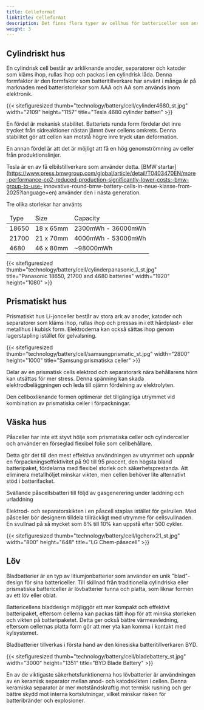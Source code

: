 ```yaml
---
title: Celleformat
linktitle: Celleformat
description: Det finns flera typer av cellhus för battericeller som används i elfordon.
weight: 3
---
```

<!-- markdownlint-disable MD033 -->
## Cylindriskt hus

En cylindrisk cell består av arkliknande anoder, separatorer och katoder som kläms ihop, rullas ihop och packas i en cylindrisk låda. Denna formfaktor är den formfaktor som batteritillverkare har använt i många år på marknaden med batteristorlekar som AAA och AA som används inom elektronik.

{{< sitefiguresized thumb="technology/battery/cell/cylinder4680_st.jpg" width="2109" height="1157" title="Tesla 4680 cylinder batteri" >}}

En fördel är mekanisk stabilitet. Batteriets runda form fördelar det inre trycket från sidreaktioner nästan jämnt över cellens omkrets. Denna stabilitet gör att cellen kan motstå högre inre tryck utan deformation.

En annan fördel är att det är möjligt att få en hög genomströmning av celler från produktionslinjer.

Tesla är en av få elbilstillverkare som använder detta. [BMW startar](https://www.press.bmwgroup.com/global/article/detail/T0403470EN/more-performance-co2-reduced-production-significantly-lower-costs:-bmw-group-to-use- innovative-round-bmw-battery-cells-in-neue-klasse-from-2025?language=en) använder den i nästa generation.

Tre olika storlekar har använts

<table class="table table-striped">
<thead>
    <tr>
        <td>Type
        </td>
        <td>Size
        </td>
        <td>Capacity
    </td>
    </tr>
</thead>
<tbody>
    <tr>
        <td>18650
        </td>
        <td>18 x 65mm
        </td>
        <td>2300mWh - 36000mWh
        </td>
        </tr>
    <tr>
        <td>21700
        </td>
        <td>21 x 70mm
        </td>
        <td>4000mWh - 53000mWh
        </td>
    </tr>
    <tr>
        <td>4680
        </td>
        <td>46 x 80mm
        </td>
    <td>~98000mWh
    </td>
</tr>
</tbody>
</table>

{{< sitefiguresized thumb="technology/battery/cell/cylinderpanasonic_1_st.jpg" title="Panasonic 18650, 21700 and 4680 batteries" width="1920" height="1080" >}}
## Prismatiskt hus

Prismatiskt hus Li-jonceller består av stora ark av anoder, katoder och separatorer som kläms ihop, rullas ihop och pressas in i ett hårdplast- eller metallhus i kubisk form. Elektroderna kan också sättas ihop genom lagerstapling istället för gelvalsning.

{{< sitefiguresized thumb="technology/battery/cell/samsungprismatic_st.jpg" width="2800" height="1000" title="Samsung prismatiska celler" >}}

Delar av en prismatisk cells elektrod och separatorark nära behållarens hörn kan utsättas för mer stress. Denna spänning kan skada elektrodbeläggningen och leda till ojämn fördelning av elektrolyten.

Den cellboxliknande formen optimerar det tillgängliga utrymmet vid kombination av prismatiska celler i förpackningar.

## Väska hus

Påsceller har inte ett styvt hölje som prismatiska celler och cylinderceller och använder en förseglad flexibel folie som cellbehållare.

Detta gör det till den mest effektiva användningen av utrymmet och uppnår en förpackningseffektivitet på 90 till 95 procent, den högsta bland batteripaket, fördelarna med flexibel storlek och säkerhetsprestanda. Att eliminera metallhöljet minskar vikten, men cellen behöver lite alternativt stöd i batterifacket.

Svällande påscellsbatteri till följd av gasgenerering under laddning och urladdning

Elektrod- och separatorskikten i en påscell staplas istället för gelrullen. Med påsceller bör designern tilldela tillräckligt med utrymme för cellsvullnaden. En svullnad på så mycket som 8% till 10% kan uppstå efter 500 cykler.

{{< sitefiguresized thumb="technology/battery/cell/lgchenx21_st.jpg" width="800" height="648" title="LG Chem-påsecell" >}}

## Löv

Bladbatterier är en typ av litiumjonbatterier som använder en unik "blad"-design för sina battericeller. Till skillnad från traditionella cylindriska eller prismatiska battericeller är lövbatterier tunna och platta, som liknar formen av ett löv eller oblat.

Battericellens bladdesign möjliggör ett mer kompakt och effektivt batteripaket, eftersom cellerna kan packas tätt ihop för att minska storleken och vikten på batteripaketet. Detta ger också bättre värmeavledning, eftersom cellernas platta form gör att mer yta kan komma i kontakt med kylsystemet.

Bladbatterier tillverkas i första hand av den kinesiska batteritillverkaren BYD.

{{< sitefiguresized thumb="technology/battery/cell/bladebattery_st.jpg" width="3000" height="1351" title="BYD Blade Battery" >}}

En av de viktigaste säkerhetsfunktionerna hos lövbatterier är användningen av en keramisk separator mellan anod- och katodskikten i cellen. Denna keramiska separator är mer motståndskraftig mot termisk rusning och ger bättre skydd mot interna kortslutningar, vilket minskar risken för batteribränder och explosioner.
